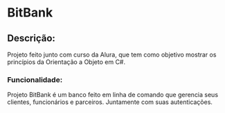 # BitBank
## Descrição:
Projeto feito junto com curso da Alura, que tem como objetivo mostrar os princípios da Orientação a Objeto em C#.
### Funcionalidade:
Projeto BitBank é um banco feito em linha de comando que gerencia seus clientes, funcionários e parceiros. Juntamente com suas autenticações.
